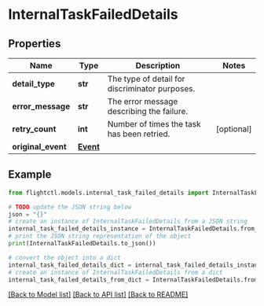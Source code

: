 # InternalTaskFailedDetails


## Properties

Name | Type | Description | Notes
------------ | ------------- | ------------- | -------------
**detail_type** | **str** | The type of detail for discriminator purposes. | 
**error_message** | **str** | The error message describing the failure. | 
**retry_count** | **int** | Number of times the task has been retried. | [optional] 
**original_event** | [**Event**](Event.md) |  | 

## Example

```python
from flightctl.models.internal_task_failed_details import InternalTaskFailedDetails

# TODO update the JSON string below
json = "{}"
# create an instance of InternalTaskFailedDetails from a JSON string
internal_task_failed_details_instance = InternalTaskFailedDetails.from_json(json)
# print the JSON string representation of the object
print(InternalTaskFailedDetails.to_json())

# convert the object into a dict
internal_task_failed_details_dict = internal_task_failed_details_instance.to_dict()
# create an instance of InternalTaskFailedDetails from a dict
internal_task_failed_details_from_dict = InternalTaskFailedDetails.from_dict(internal_task_failed_details_dict)
```
[[Back to Model list]](../README.md#documentation-for-models) [[Back to API list]](../README.md#documentation-for-api-endpoints) [[Back to README]](../README.md)



